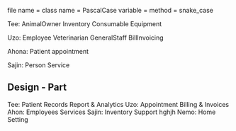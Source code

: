 file name = class name =  PascalCase
variable = method = snake_case

Tee: 
   AnimalOwner
   Inventory
   Consumable
   Equipment
    
Uzo:
    Employee
    Veterinarian
    GeneralStaff
    BillInvoicing
    
Ahona:
     Patient
     appointment

Sajin:
     Person
     Service
     
Design - Part
---------------
Tee:
     Patient Records
     Report & Analytics
Uzo:
     Appointment
     Billing & Invoices
Ahon:
     Employees
     Services
Sajin:
     Inventory
     Support
     hghjh
Nemo:
     Home
     Setting
    
    

